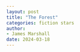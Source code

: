 ```yaml
---
layout: post
title: "The Forest"
categories: fiction stars
author:
- James Marshall
date: 2024-03-18
---
```


